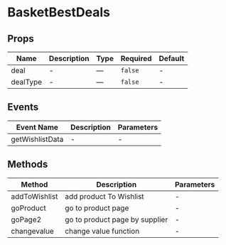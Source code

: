 # BasketBestDeals

## Props

<!-- @vuese:BasketBestDeals:props:start -->
|Name|Description|Type|Required|Default|
|---|---|---|---|---|
|deal|-|—|`false`|-|
|dealType|-|—|`false`|-|

<!-- @vuese:BasketBestDeals:props:end -->


## Events

<!-- @vuese:BasketBestDeals:events:start -->
|Event Name|Description|Parameters|
|---|---|---|
|getWishlistData|-|-|

<!-- @vuese:BasketBestDeals:events:end -->


## Methods

<!-- @vuese:BasketBestDeals:methods:start -->
|Method|Description|Parameters|
|---|---|---|
|addToWishlist|add product To Wishlist|-|
|goProduct|go to product page|-|
|goPage2|go to product page by supplier|-|
|changevalue|change value function|-|

<!-- @vuese:BasketBestDeals:methods:end -->


